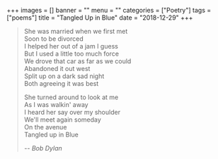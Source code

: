 +++
images = []
banner = ""
menu = ""
categories = ["Poetry"]
tags = ["poems"]
title = "Tangled Up in Blue"
date = "2018-12-29"
+++

> She was married when we first met  
> Soon to be divorced  
> I helped her out of a jam I guess  
> But I used a little too much force  
> We drove that car as far as we could  
> Abandoned it out west  
> Split up on a dark sad night  
> Both agreeing it was best  
>
> She turned around to look at me  
> As I was walkin' away  
> I heard her say over my shoulder  
> We'll meet again someday  
> On the avenue  
> Tangled up in Blue  
>
> -- <cite>Bob Dylan</cite>    
